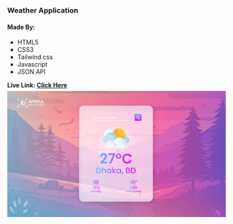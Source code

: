<h3>Weather Application</h3>
<h4>Made By:</h4>
<ul type="square">
  <li>HTML5</li>
  <li>CSS3</li>
  <li>Tailwind css</li>
  <li>Javascript</li>
  <li>JSON API</li>
</ul>
<b>Live Link: <a href="https://mdaminul1024.github.io/weather-application/" target="_blank">Click Here</a></b>

<br>
<img src="weather app.jpg" alt="website demo image" style="margin-top:5px">
